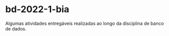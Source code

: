 # bd-2022-1-bia

Algumas atividades entregáveis realizadas ao longo da disciplina de banco de dados.
